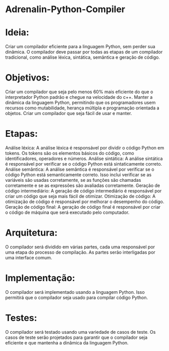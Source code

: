 # Adrenalin-Python-Compiler

# Ideia:

Criar um compilador eficiente para a linguagem Python, sem perder sua dinâmica. O compilador deve passar por todas as etapas de um compilador tradicional, como análise léxica, sintática, semântica e geração de código.

# Objetivos:

Criar um compilador que seja pelo menos 60% mais eficiente do que o interpretador Python padrão e chegue na velocidade do c++.
Manter a dinâmica da linguagem Python, permitindo que os programadores usem recursos como mutabilidade, herança múltipla e programação orientada a objetos.
Criar um compilador que seja fácil de usar e manter.

# Etapas:

Análise léxica: A análise léxica é responsável por dividir o código Python em tokens. Os tokens são os elementos básicos do código, como identificadores, operadores e números.
Análise sintática: A análise sintática é responsável por verificar se o código Python está sintaticamente correto.
Análise semântica: A análise semântica é responsável por verificar se o código Python está semanticamente correto. Isso inclui verificar se as variáveis são usadas corretamente, se as funções são chamadas corretamente e se as expressões são avaliadas corretamente.
Geração de código intermediário: A geração de código intermediário é responsável por criar um código que seja mais fácil de otimizar.
Otimização de código: A otimização de código é responsável por melhorar o desempenho do código.
Geração de código final: A geração de código final é responsável por criar o código de máquina que será executado pelo computador.

# Arquitetura:

O compilador será dividido em várias partes, cada uma responsável por uma etapa do processo de compilação. As partes serão interligadas por uma interface comum.

# Implementação:

O compilador será implementado usando a linguagem Python. Isso permitirá que o compilador seja usado para compilar código Python.

# Testes:

O compilador será testado usando uma variedade de casos de teste. Os casos de teste serão projetados para garantir que o compilador seja eficiente e que mantenha a dinâmica da linguagem Python.

